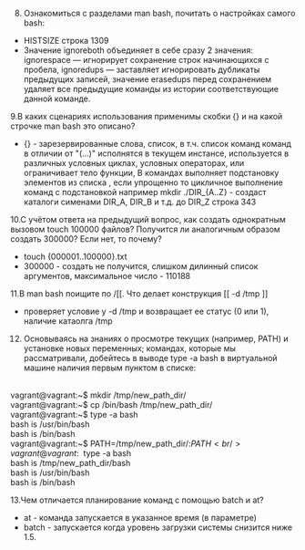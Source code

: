 8. Ознакомиться с разделами man bash, почитать о настройках самого bash:
 * HISTSIZE строка 1309 <br />
 * Значение ignoreboth объединяет в себе сразу 2 значения: ignorespace — игнорирует сохранение строк начинающихся с пробела, </b>
ignoredups — заставляет игнорировать дубликаты </b>
предыдущих записей, значение erasedups перед сохранением удаляет все предыдущие команды из истории соответствующие данной команде.<br />

9.В каких сценариях использования применимы скобки {} и на какой строчке man bash это описано? <br />
* {} - зарезервированные слова, список, в т.ч. список команд команд в отличии от "(...)" исполнятся в текущем инстансе, 
 используется в различных условных циклах, условных операторах, или ограничивает тело функции, 
 В командах выполняет подстановку элементов из списка , если упрощенно то  цикличное выполнение команд с подстановкой 
 например mkdir ./DIR_{A..Z} - создаст каталоги сименами DIR_A, DIR_B и т.д. до DIR_Z
 строка 343<br />
 
10.С учётом ответа на предыдущий вопрос, как создать однократным вызовом touch 100000 файлов? Получится ли аналогичным образом создать 300000? Если нет, то почему?<br />
* touch {000001..100000}.txt 
* 300000 - создать не получится, слишком дилинный список аргументов, максимальное число - 110188

11.В man bash поищите по /\[\[. Что делает конструкция [[ -d /tmp ]] 
* проверяет условие у -d /tmp и возвращает ее статус (0 или 1), наличие катаолга /tmp <br />

12. Основываясь на знаниях о просмотре текущих (например, PATH) и установке новых переменных; командах, которые мы рассматривали, 
добейтесь в выводе type -a bash в виртуальной машине наличия первым пунктом в списке:<br /><br />

vagrant@vagrant:~$ mkdir /tmp/new_path_dir/ <br />
vagrant@vagrant:~$ cp /bin/bash /tmp/new_path_dir/ <br />
vagrant@vagrant:~$ type -a bash <br />
bash is /usr/bin/bash <br />
bash is /bin/bash <br />
vagrant@vagrant:~$ PATH=/tmp/new_path_dir/:$PATH <br />
vagrant@vagrant:~$ type -a bash <br />
bash is /tmp/new_path_dir/bash <br />
bash is /usr/bin/bash <br />
bash is /bin/bash <br />

13.Чем отличается планирование команд с помощью batch и at?
* at - команда запускается в указанное время (в параметре)
* batch - запускается когда уровень загрузки системы снизится ниже 1.5.<br />
   
